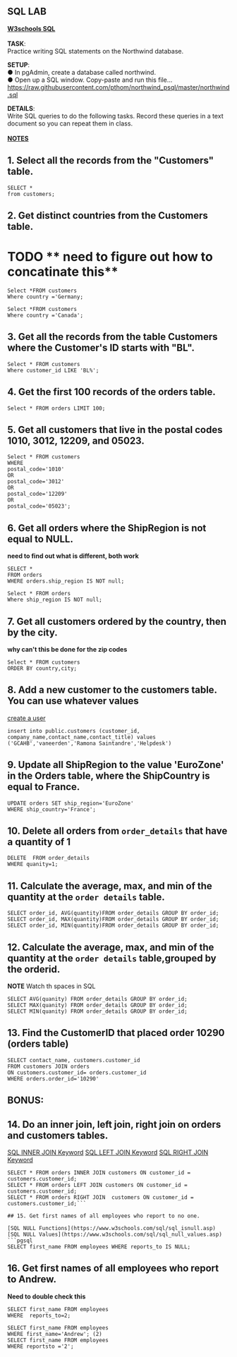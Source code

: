 ## SQL LAB 

**[W3schools SQL](https://www.w3schools.com/sql/default.asp)**<br>  
**TASK**:  
Practice writing SQL statements on the Northwind database. <br> 

**SETUP**:  
● In pgAdmin, create a database called northwind.  
● Open up a SQL window. Copy-paste and run this file...  
https://raw.githubusercontent.com/pthom/northwind_psql/master/northwind.sql  

**DETAILS**:  
Write SQL queries to do the following tasks. Record these queries in a text document so you
can repeat them in class. <br>   
[**NOTES**](https://www.postgresqltutorial.com/postgresql-select/)

## 1. Select all the records from the "Customers" table.   

```pgsql
SELECT *
from customers;
```

## 2. Get distinct countries from the Customers table.

# TODO ** need to figure out how to concatinate this**
```pgsql
Select *FROM customers 
Where country ='Germany;

Select *FROM customers 
Where country ='Canada';
```

## 3. Get all the records from the table Customers where the Customer's ID starts with "BL".  

```pgsql
Select * FROM customers 
Where customer_id LIKE 'BL%';
```
## 4. Get the first 100 records of the orders table.

```pgsql
Select * FROM orders LIMIT 100;
```
## 5. Get all customers that live in the postal codes 1010, 3012, 12209, and 05023.  

```pgsql
Select * FROM customers 
WHERE 
postal_code='1010' 
OR
postal_code='3012'
OR
postal_code='12209'
OR
postal_code='05023';
```

## 6. Get all orders where the ShipRegion is not equal to NULL.    

**need to find out what is different, both work**

```pgsql
SELECT *
FROM orders
WHERE orders.ship_region IS NOT null;

Select * FROM orders
Where ship_region IS NOT null;
```

## 7. Get all customers ordered by the country, then by the city.  

**why can't this be done for the zip codes**

```pgsql
Select * FROM customers
ORDER BY country,city;
```

## 8. Add a new customer to the customers table. You can use whatever values  

[create a user](https://chartio.com/docs/data-sources/faqs/create-a-user-with-pgadmin/)

```pgsql
insert into public.customers (customer_id, company_name,contact_name,contact_title) values ('GCAHB','vaneerden','Ramona Saintandre','Helpdesk')
```
## 9. Update all ShipRegion to the value 'EuroZone' in the Orders table, where the ShipCountry is equal to France.  

```pgsql
UPDATE orders SET ship_region='EuroZone' 
WHERE ship_country='France';
```
## 10. Delete all orders from `order_details` that have a quantity of 1 

```pgsql
DELETE  FROM order_details 
WHERE quanity=1;
```
## 11. Calculate the average, max, and min of the quantity at the `order details` table.

```pgsql
SELECT order_id, AVG(quantity)FROM order_details GROUP BY order_id;
SELECT order_id, MAX(quantity)FROM order_details GROUP BY order_id;
SELECT order_id, MIN(quantity)FROM order_details GROUP BY order_id;
```
## 12. Calculate the average, max, and min of the quantity at the `order details` table,grouped by the orderid.  

**NOTE** Watch th spaces in SQL
```pgsql
SELECT AVG(quanity) FROM order_details GROUP BY order_id;
SELECT MAX(quanity) FROM order_details GROUP BY order_id; 
SELECT MIN(quanity) FROM order_details GROUP BY order_id;
```
## 13. Find the CustomerID that placed order 10290 (orders table)

  ```pgsql
SELECT contact_name, customers.customer_id 
FROM customers JOIN orders 
ON customers.customer_id= orders.customer_id 
WHERE orders.order_id='10290'
```
## BONUS:

## 14. Do an inner join, left join, right join on orders and customers tables.

[SQL INNER JOIN Keyword](https://www.w3schools.com/sql/sql_join_inner.asp)
[SQL LEFT JOIN Keyword](https://www.w3schools.com/sql/sql_join_left.asp)
[SQL RIGHT JOIN Keyword](https://www.w3schools.com/sql/sql_join_right.asp)

```pgsql
SELECT * FROM orders INNER JOIN customers ON customer_id = customers.customer_id;
SELECT * FROM orders LEFT JOIN customers ON customer_id = customers.customer_id;
SELECT * FROM orders RIGHT JOIN  customers ON customer_id = customers.customer_id;```

## 15. Get first names of all employees who report to no one.

[SQL NULL Functions](https://www.w3schools.com/sql/sql_isnull.asp)
[SQL NULL Values](https://www.w3schools.com/sql/sql_null_values.asp)
```pgsql
SELECT first_name FROM employees WHERE reports_to IS NULL;
```
## 16. Get first names of all employees who report to Andrew.

**Need to double check this**

```pgsql
SELECT first_name FROM employees 
WHERE  reports_to=2;
```
```pgsql
SELECT first_name FROM employees
WHERE first_name='Andrew'; (2)
SELECT first_name FROM employees 
WHERE reportsto ='2';
```